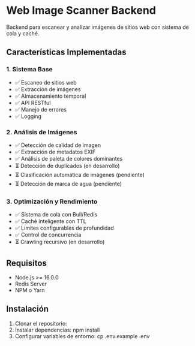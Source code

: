 # Web Image Scanner Backend

Backend para escanear y analizar imágenes de sitios web con sistema de cola y caché.

## Características Implementadas

### 1. Sistema Base
- ✅ Escaneo de sitios web
- ✅ Extracción de imágenes
- ✅ Almacenamiento temporal
- ✅ API RESTful
- ✅ Manejo de errores
- ✅ Logging

### 2. Análisis de Imágenes
- ✅ Detección de calidad de imagen
- ✅ Extracción de metadatos EXIF
- ✅ Análisis de paleta de colores dominantes
- ⏳ Detección de duplicados (en desarrollo)
- ⏳ Clasificación automática de imágenes (pendiente)
- ⏳ Detección de marca de agua (pendiente)

### 3. Optimización y Rendimiento
- ✅ Sistema de cola con Bull/Redis
- ✅ Caché inteligente con TTL
- ✅ Límites configurables de profundidad
- ✅ Control de concurrencia
- ⏳ Crawling recursivo (en desarrollo)

## Requisitos

- Node.js >= 16.0.0
- Redis Server
- NPM o Yarn

## Instalación

1. Clonar el repositorio:
2. Instalar dependencias:
npm install
3. Configurar variables de entorno:
cp .env.example .env
